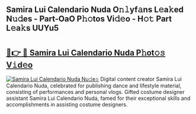 ## Samira Lui Calendario Nuda O𝚗𝚕yf𝚊ns L𝚎a𝚔ed N𝚞𝚍es - Part-OaO P𝚑𝚘tos Vi𝚍𝚎o - H𝚘𝚝 Part L𝚎a𝚔s UUYu5

# <h2><a href="http://kf3d2ua.oniu.top/?m=Samira+Lui+Calendario+Nuda">🔗👉 🔴 Samira Lui Calendario Nuda P𝚑ot𝚘𝚜 V𝚒d𝚎o</a></h2>

[![Samira Lui Calendario Nuda Nu𝚍e𝚜](https://i.imgur.com/0qMVB7G.gif)](http://kf3d2ua.oniu.top/?m=Samira+Lui+Calendario+Nuda)
Digital content creator Samira Lui Calendario Nuda, celebrated for publishing dance and lifestyle material, consisting of performances and personal vlogs. Gifted costume designer assistant Samira Lui Calendario Nuda, famed for their exceptional skills and accomplishments in assisting costume designers.  

